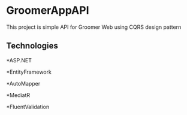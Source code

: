 # GroomerAppAPI
This project is simple API for Groomer Web using CQRS design pattern
## Technologies
*ASP.NET 

*EntityFramework 

*AutoMapper 

*MediatR

*FluentValidation
